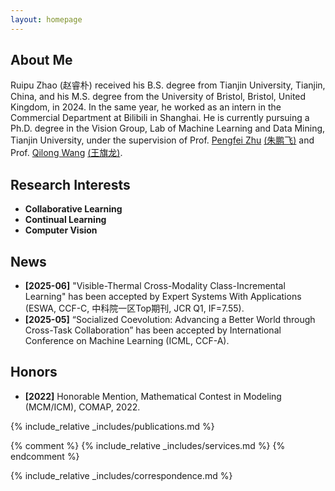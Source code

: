 ```yaml
---
layout: homepage
---
```


## About Me

Ruipu Zhao (赵睿朴) received his B.S. degree from Tianjin University, Tianjin, China, and his M.S. degree from the University of Bristol, Bristol, United Kingdom, in 2024. In the same year, he worked as an intern in the Commercial Department at Bilibili in Shanghai. He is currently pursuing a Ph.D. degree in the Vision Group, Lab of Machine Learning and Data Mining, Tianjin University, under the supervision of Prof. [Pengfei Zhu](https://scholar.google.com/citations?user=iS27HZ8AAAAJ&hl=zh-CN) [(朱鹏飞)](http://aiskyeye.com/) and Prof. [Qilong Wang](https://scholar.google.com/citations?user=qdPVJN0AAAAJ&hl=zh-CN) [(王旗龙)](https://csqlwang.github.io/homepage/).

## Research Interests

- **Collaborative Learning** 
- **Continual Learning** 
- **Computer Vision**

## News

- **[2025-06]** "Visible-Thermal Cross-Modality Class-Incremental Learning" has been accepted by Expert Systems With Applications (ESWA, CCF-C, 中科院一区Top期刊, JCR Q1, IF=7.55).
- **[2025-05]** “Socialized Coevolution: Advancing a Better World through Cross-Task Collaboration” has been accepted by International Conference on Machine Learning (ICML, CCF-A).

## Honors

- **[2022]** Honorable Mention, Mathematical Contest in Modeling (MCM/ICM), COMAP, 2022.

{% include_relative _includes/publications.md %}

{% comment %}
{% include_relative _includes/services.md %}
{% endcomment %}

{% include_relative _includes/correspondence.md %}
